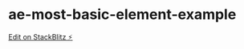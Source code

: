 # ae-most-basic-element-example

[Edit on StackBlitz ⚡️](https://stackblitz.com/edit/ae-most-basic-element-example)